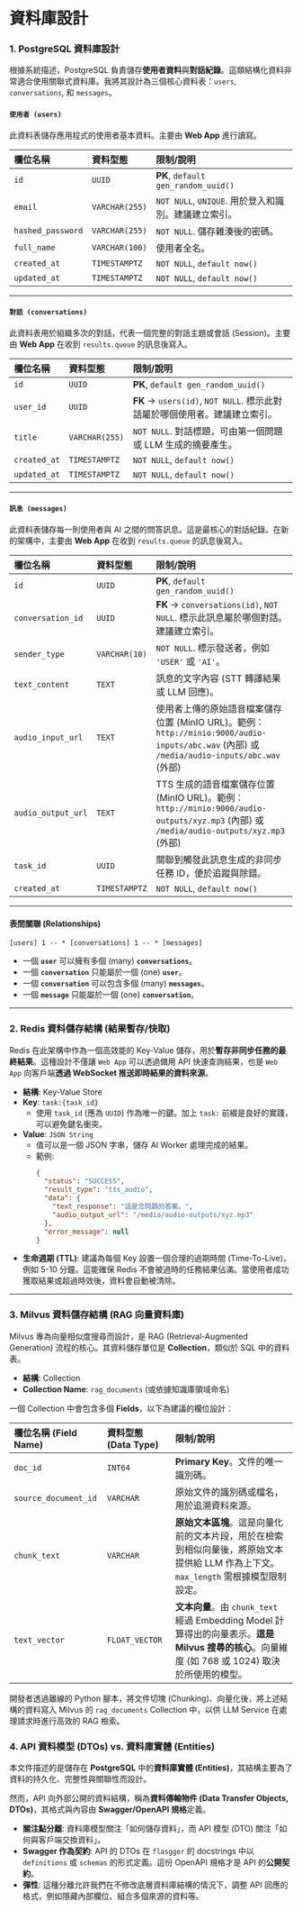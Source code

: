 # 資料庫設計

### 1\. PostgreSQL 資料庫設計

根據系統描述，PostgreSQL 負責儲存**使用者資料**與**對話紀錄**。這類結構化資料非常適合使用關聯式資料庫。我將其設計為三個核心資料表：`users`, `conversations`, 和 `messages`。

#### `使用者 (users)`

此資料表儲存應用程式的使用者基本資料。主要由 **Web App** 進行讀寫。

| 欄位名稱 | 資料型態 | 限制/說明 |
| :--- | :--- | :--- |
| `id` | `UUID` | **PK**, `default gen_random_uuid()` |
| `email` | `VARCHAR(255)` | `NOT NULL`, `UNIQUE`. 用於登入和識別。建議建立索引。 |
| `hashed_password` | `VARCHAR(255)` | `NOT NULL`. 儲存雜湊後的密碼。 |
| `full_name` | `VARCHAR(100)` | 使用者全名。 |
| `created_at` | `TIMESTAMPTZ` | `NOT NULL`, `default now()` |
| `updated_at` | `TIMESTAMPTZ` | `NOT NULL`, `default now()` |

-----

#### `對話 (conversations)`

此資料表用於組織多次的對話，代表一個完整的對話主題或會話 (Session)。主要由 **Web App** 在收到 `results.queue` 的訊息後寫入。

| 欄位名稱 | 資料型態 | 限制/說明 |
| :--- | :--- | :--- |
| `id` | `UUID` | **PK**, `default gen_random_uuid()` |
| `user_id` | `UUID` | **FK** -\> `users(id)`, `NOT NULL`. 標示此對話屬於哪個使用者。建議建立索引。 |
| `title` | `VARCHAR(255)`| `NOT NULL`. 對話標題，可由第一個問題或 LLM 生成的摘要產生。 |
| `created_at` | `TIMESTAMPTZ` | `NOT NULL`, `default now()` |
| `updated_at` | `TIMESTAMPTZ` | `NOT NULL`, `default now()` |

-----

#### `訊息 (messages)`

此資料表儲存每一則使用者與 AI 之間的問答訊息。這是最核心的對話紀錄。在新的架構中，主要由 **Web App** 在收到 `results.queue` 的訊息後寫入。

| 欄位名稱 | 資料型態 | 限制/說明 |
| :--- | :--- | :--- |
| `id` | `UUID` | **PK**, `default gen_random_uuid()` |
| `conversation_id` | `UUID` | **FK** -\> `conversations(id)`, `NOT NULL`. 標示此訊息屬於哪個對話。建議建立索引。 |
| `sender_type` | `VARCHAR(10)` | `NOT NULL`. 標示發送者，例如 `'USER'` 或 `'AI'`。 |
| `text_content` | `TEXT` | 訊息的文字內容 (STT 轉譯結果或 LLM 回應)。 |
| `audio_input_url` | `TEXT` | 使用者上傳的原始語音檔案儲存位置 (MinIO URL)。範例：`http://minio:9000/audio-inputs/abc.wav` (內部) 或 `/media/audio-inputs/abc.wav` (外部) |
| `audio_output_url`| `TEXT` | TTS 生成的語音檔案儲存位置 (MinIO URL)。範例：`http://minio:9000/audio-outputs/xyz.mp3` (內部) 或 `/media/audio-outputs/xyz.mp3` (外部) |
| `task_id` | `UUID` | 關聯到觸發此訊息生成的非同步任務 ID，便於追蹤與除錯。 |
| `created_at` | `TIMESTAMPTZ` | `NOT NULL`, `default now()` |

-----

#### 表間關聯 (Relationships)

```
[users] 1 -- * [conversations] 1 -- * [messages]
```

  - 一個 **`user`** 可以擁有多個 (many) **`conversations`**。
  - 一個 **`conversation`** 只能屬於一個 (one) **`user`**。
  - 一個 **`conversation`** 可以包含多個 (many) **`messages`**。
  - 一個 **`message`** 只能屬於一個 (one) **`conversation`**。

-----

### 2. Redis 資料儲存結構 (結果暫存/快取)

Redis 在此架構中作為一個高效能的 Key-Value 儲存，用於**暫存非同步任務的最終結果**。這種設計不僅讓 `Web App` 可以透過備用 API 快速查詢結果，也是 `Web App` 向客戶端**透過 WebSocket 推送即時結果的資料來源**。

  - **結構**: Key-Value Store
  - **Key**: `task:{task_id}`
      - 使用 `task_id` (應為 `UUID`) 作為唯一的鍵。加上 `task:` 前綴是良好的實踐，可以避免鍵名衝突。
  - **Value**: `JSON String`
      - 值可以是一個 JSON 字串，儲存 AI Worker 處理完成的結果。
      - 範例:
        ```json
        {
          "status": "SUCCESS",
          "result_type": "tts_audio",
          "data": {
            "text_response": "這是您問題的答案。",
            "audio_output_url": "/media/audio-outputs/xyz.mp3"
          },
          "error_message": null
        }
        ```
  - **生命週期 (TTL)**: 建議為每個 Key 設置一個合理的過期時間 (Time-To-Live)，例如 5-10 分鐘。這能確保 Redis 不會被過時的任務結果佔滿。當使用者成功獲取結果或超過時效後，資料會自動被清除。

-----

### 3\. Milvus 資料儲存結構 (RAG 向量資料庫)

Milvus 專為向量相似度搜尋而設計，是 RAG (Retrieval-Augmented Generation) 流程的核心。其資料儲存單位是 **Collection**，類似於 SQL 中的資料表。

  - **結構**: Collection
  - **Collection Name**: `rag_documents` (或依據知識庫領域命名)

一個 Collection 中會包含多個 **Fields**，以下為建議的欄位設計：

| 欄位名稱 (Field Name) | 資料型態 (Data Type) | 限制/說明 |
| :--- | :--- | :--- |
| `doc_id` | `INT64` | **Primary Key**。文件的唯一識別碼。 |
| `source_document_id`| `VARCHAR` | 原始文件的識別碼或檔名，用於追溯資料來源。 |
| `chunk_text` | `VARCHAR` | **原始文本區塊**。這是向量化前的文本片段，用於在檢索到相似向量後，將原始文本提供給 LLM 作為上下文。`max_length` 需根據模型限制設定。 |
| `text_vector` | `FLOAT_VECTOR` | **文本向量**。由 `chunk_text` 經過 Embedding Model 計算得出的向量表示。**這是 Milvus 搜尋的核心**。向量維度 (如 768 或 1024) 取決於所使用的模型。 |

開發者透過離線的 Python 腳本，將文件切塊 (Chunking)、向量化後，將上述結構的資料寫入 Milvus 的 `rag_documents` Collection 中，以供 LLM Service 在處理請求時進行高效的 RAG 檢索。

### 4. API 資料模型 (DTOs) vs. 資料庫實體 (Entities)

本文件描述的是儲存在 **PostgreSQL** 中的**資料庫實體 (Entities)**，其結構主要為了資料的持久化、完整性與關聯性而設計。

然而，API 向外部公開的資料結構，稱為**資料傳輸物件 (Data Transfer Objects, DTOs)**，其格式與內容由 **Swagger/OpenAPI 規格**定義。

- **關注點分離**: 資料庫模型關注「如何儲存資料」，而 API 模型 (DTO) 關注「如何與客戶端交換資料」。
- **Swagger 作為契約**: API 的 DTOs 在 `flasgger` 的 docstrings 中以 `definitions` 或 `schemas` 的形式定義。這份 OpenAPI 規格才是 API 的**公開契約**。
- **彈性**: 這種分離允許我們在不修改底層資料庫結構的情況下，調整 API 回應的格式，例如隱藏內部欄位、組合多個來源的資料等。
